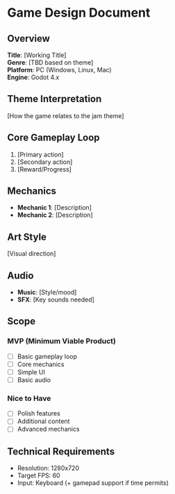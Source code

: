 # Game Design Document

## Overview
**Title**: [Working Title]  
**Genre**: [TBD based on theme]  
**Platform**: PC (Windows, Linux, Mac)  
**Engine**: Godot 4.x  

## Theme Interpretation
[How the game relates to the jam theme]

## Core Gameplay Loop
1. [Primary action]
2. [Secondary action]
3. [Reward/Progress]

## Mechanics
- **Mechanic 1**: [Description]
- **Mechanic 2**: [Description]

## Art Style
[Visual direction]

## Audio
- **Music**: [Style/mood]
- **SFX**: [Key sounds needed]

## Scope
### MVP (Minimum Viable Product)
- [ ] Basic gameplay loop
- [ ] Core mechanics
- [ ] Simple UI
- [ ] Basic audio

### Nice to Have
- [ ] Polish features
- [ ] Additional content
- [ ] Advanced mechanics

## Technical Requirements
- Resolution: 1280x720
- Target FPS: 60
- Input: Keyboard (+ gamepad support if time permits)